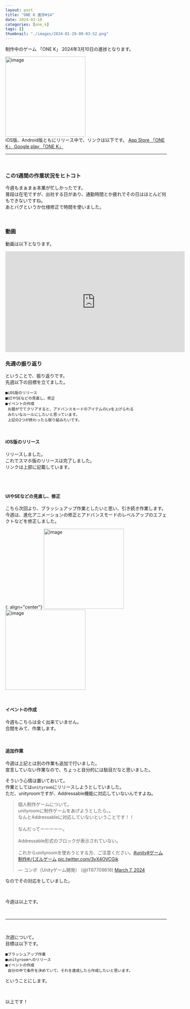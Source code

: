 ```yaml
---
layout: post
title: "ONE K 進捗#14"
date: 2024-03-10
categories: [one_k]
tags: []
thumbnail: "./images/2024-01-29-00-03-52.png"
---
```


制作中のゲーム
「ONE K」
2024年3月10日の進捗となります。  
  
<img src="{{ './images/2024-01-29-00-03-52.png' }}" alt="image" width="250" class="center-image"/>
  
<br>
iOS版、Android版ともにリリース中で、リンクは以下です。

<a class="post-link" href="https://apps.apple.com/jp/app/one-k/id6475221501">
App Store 「ONE K」
</a>

<a class="post-link" href="https://play.google.com/store/apps/details?id=com.Combo.puzzle">
Google play 「ONE K」
</a>

<br>

<hr>

<br>

### この1週間の作業状況をヒトコト
今週もまぁまぁ本業が忙しかったです。  
普段は在宅ですが、出社する日があり、通勤時間とか疲れでその日はほとんど何もできないですね。  
あとバグというか仕様修正で時間を使いました。  
  
<br>

### 動画
動画は以下となります。  
<iframe width="560" height="315" src="https://www.youtube.com/embed/AkJEzk04_Bw" frameborder="0" allowfullscreen></iframe>  

<br>

### 先週の振り返り
ということで、振り返りです。  
先週以下の目標を立てました。  　
```
■iOS版のリリース
■UIやSEなどの見直し、修正
■イベントの作成  
 お題がでてクリアすると、アドバンスモードのアイテムのLvを上げられる
 みたいなルールにしたいと思っています。
 上記の2つが終わったら取り組みたいです。
```
<br>
  
#### iOS版のリリース
リリースしました。  
これでスマホ版のリリースは完了しました。  
リンクは上部に記載しています。  
  　

<br>

#### UIやSEなどの見直し、修正
こちら次回より、ブラッシュアップ作業としたいと思い、引き続き作業します。  
今週は、進化アニメーションの修正とアドバンスモードのレベルアップのエフェクトなどを修正しました。  

{: align="center"}
<img src="{{ './images/2024-03-10-16-46-02.png' }}" alt="image" width="250"/>
<img src="{{ './images/2024-03-10-16-46-10.png' }}" alt="image" width="250"/>
  

<br>

#### イベントの作成
今週もこちらは全く出来ていません。  
合間をみて、作業します。  
  

<br>

#### 追加作業
今週は上記とは別の作業も追加で行いました。  
宣言していない作業なので、ちょっと自分的には駄目だなと思いました。  
  
そういう心情は置いておいて。  
作業としては`unityroom`にリリースしようとしていました。  
ただ、unityroomですが、Addressable機能に対応していないんですよね。  

<blockquote class="twitter-tweet"><p lang="ja" dir="ltr">個人制作ゲームについて。<br>unityroomに制作ゲームをあげようとしたら。。<br>なんとAddressableに対応していないということです！！<br><br>なんだってーーーーー。<br><br>Addressable形式のブロックが表示されていない。<br><br>これからunityroomを使おうとする方、ご注意ください。<a href="https://twitter.com/hashtag/unity?src=hash&amp;ref_src=twsrc%5Etfw">#unity</a><a href="https://twitter.com/hashtag/%E3%82%B2%E3%83%BC%E3%83%A0%E5%88%B6%E4%BD%9C?src=hash&amp;ref_src=twsrc%5Etfw">#ゲーム制作</a><a href="https://twitter.com/hashtag/%E3%83%91%E3%82%BA%E3%83%AB%E3%82%B2%E3%83%BC%E3%83%A0?src=hash&amp;ref_src=twsrc%5Etfw">#パズルゲーム</a> <a href="https://t.co/3yX4OVCGik">pic.twitter.com/3yX4OVCGik</a></p>&mdash; コンボ（Unityゲーム開発） (@IT67709618) <a href="https://twitter.com/IT67709618/status/1765743397133070473?ref_src=twsrc%5Etfw">March 7, 2024</a></blockquote> <script async src="https://platform.twitter.com/widgets.js" charset="utf-8"></script>  
  
なのでその対応をしていました。  
  

<br>

  
今週は以上です。  
  
<br>

<hr>

<br>

次週について。  
目標は以下です。  
```
■ブラッシュアップ作業
■unityroomへのリリース
■イベントの作成  
 自分の中で条件を決めていて、それを達成したら作成したいと思います。
```
ということにします。  
  
<br>

以上です！  
  
